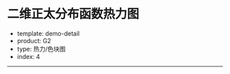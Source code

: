 # 二维正太分布函数热力图

- template: demo-detail
- product: G2
- type: 热力/色块图
- index: 4

----

<script>
//二维正太分布函数
function normal(x,y){
  return (1/(2*Math.PI))*Math.exp((-1/2)*(x*x + y*y));
}
var data = [];
for (var i = 0; i < 500; i++) {
  var x = ((Math.random() * 950) >> 0) + 50;
  var y = (Math.random() * 460) >> 0;
  var c = normal((x - 500) / 80, (y - 250) / 40) * 10000 >> 0;
  data.push({
    g: x,
    l :y,
    tmp: c
  });
}
var Stat = G2.Stat;
var chart = new G2.Chart({
  id: 'c1',
  width: 1000,
  height: 500
});
chart.source(data); // 服从二维正太分布的样本数据
chart.heatmap().position(Stat.smooth.loess.gaussian('g*l*tmp', 0.03)).color('tmp', '#233284-#FCE89A-#8A1D25');
chart.render();
</script>
